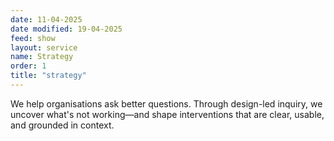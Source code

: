 ```yaml
---
date: 11-04-2025
date modified: 19-04-2025
feed: show
layout: service
name: Strategy
order: 1
title: "strategy"
---
```


We help organisations ask better questions. Through design-led inquiry, we uncover what's not working—and shape interventions that are clear, usable, and grounded in context.